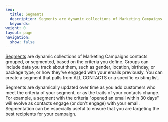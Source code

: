 ```yaml
---
seo:
  title: Segments
  description: Segments are dynamic collections of Marketing Campaigns contacts grouped together, or segmented, based on the criteria you define.
  keywords:
weight: 0
layout: page
navigation:
  show: false
---
```


[Segments]({{root_url}}/ui/managing-contacts/segmenting-your-contacts/) are dynamic collections of Marketing Campaigns contacts grouped, or segmented, based on the criteria you define. Groups can include data you track about them, such as gender, location, birthday, or package type, or how they've engaged with your emails previously. You can create a segment that pulls from ALL CONTACTS or a specific existing list.

Segments are dynamically updated over time as you add customers who meet the criteria of your segment, or as the traits of your contacts change. For example, a segment with the criteria "opened an email within 30 days" will evolve as contacts engage (or don't engage) with your email. Segmentation can be especially useful to ensure that you are targeting the best recipients for your campaign.

